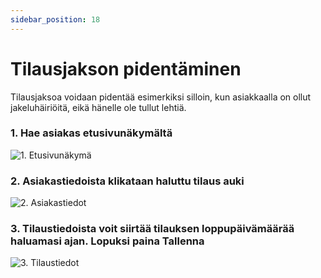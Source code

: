 ```yaml
---
sidebar_position: 18
---
```


# Tilausjakson pidentäminen

Tilausjaksoa voidaan pidentää esimerkiksi silloin, kun asiakkaalla on ollut jakeluhäiriöitä, eikä hänelle ole tullut lehtiä.

### 1. Hae asiakas etusivunäkymältä

![1. Etusivunäkymä](/img/pikaohjeet/hakuehto.png)

### 2. Asiakastiedoista klikataan haluttu tilaus auki

![2. Asiakastiedot](/img/pikaohjeet/asiamieskoodi-lisays2.png)

### 3. Tilaustiedoista voit siirtää tilauksen loppupäivämäärää haluamasi ajan. Lopuksi paina Tallenna

![3. Tilaustiedot](/img/pikaohjeet/tilausjakson_pidentaminen3.png)